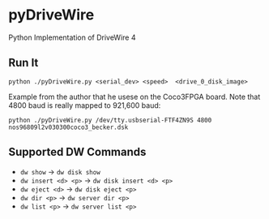 # pyDriveWire
Python Implementation of DriveWire 4

Run It
------
    python ./pyDriveWire.py <serial_dev> <speed>  <drive_0_disk_image>

Example from the author that he usese on the Coco3FPGA board.  Note that 4800 baud is really
mapped to 921,600 baud:

    python ./pyDriveWire.py /dev/tty.usbserial-FTF4ZN9S 4800 nos96809l2v030300coco3_becker.dsk

Supported DW Commands
---------------------
* `dw show`   ->  `dw disk show`
* `dw insert <d> <p>` ->  `dw disk insert <d> <p>`
* `dw eject <d>` -> `dw disk eject <p>`
* `dw dir <p>` -> `dw server dir <p>`
* `dw list <p>` -> `dw server list <p>`
